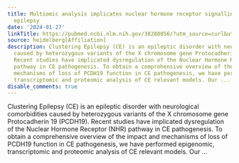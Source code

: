 ```yaml
---
title: Multiomic analysis implicates nuclear hormone receptor signalling in clustering
  epilepsy
date: '2024-01-27'
linkTitle: https://pubmed.ncbi.nlm.nih.gov/38280856/?utm_source=curl&utm_medium=rss&utm_campaign=pubmed-2&utm_content=1FakS-2QOkCT8HsMOQP1bCRQ4YzyumYOmxmF0moLsQ3dFB1E9V&fc=20220326224207&ff=20240128170957&v=2.18.0
source: heidelberg[Affiliation]
description: Clustering Epilepsy (CE) is an epileptic disorder with neurological comorbidities
  caused by heterozygous variants of the X chromosome gene Protocadherin 19 (PCDH19).
  Recent studies have implicated dysregulation of the Nuclear Hormone Receptor (NHR)
  pathway in CE pathogenesis. To obtain a comprehensive overview of the impact and
  mechanisms of loss of PCDH19 function in CE pathogenesis, we have performed epigenomic,
  transcriptomic and proteomic analysis of CE relevant models. Our ...
disable_comments: true
---
```

Clustering Epilepsy (CE) is an epileptic disorder with neurological comorbidities caused by heterozygous variants of the X chromosome gene Protocadherin 19 (PCDH19). Recent studies have implicated dysregulation of the Nuclear Hormone Receptor (NHR) pathway in CE pathogenesis. To obtain a comprehensive overview of the impact and mechanisms of loss of PCDH19 function in CE pathogenesis, we have performed epigenomic, transcriptomic and proteomic analysis of CE relevant models. Our ...